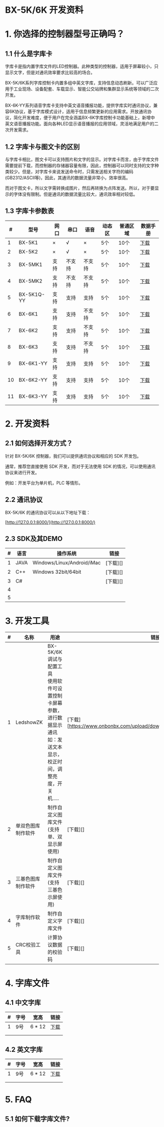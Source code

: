 # BX-5K/6K 开发资料

# 1. 你选择的控制器型号正确吗？

## 1.1 什么是字库卡

字库卡是指内置字库文件的LED控制器。此种类型的控制器，适用于屏幕较小，只显示文字，但是对通讯效率要求比较高的场合。

BX-5K/6K系列字库控制卡内置多组中英文字库，支持信息动态刷新。可以广泛应用于工业现场、设备配套、车载显示、智能公交站牌和集群显示系统等领域的二次开发。

BX-6K-YY系列语音字库卡支持中英文语音播报功能，提供字库实时通讯协议，兼容6K协议，基于字库模式设计，适用于信息频繁更新的应用需求。开放通讯协议，简化开发难度，便于用户在完全涵盖BX-6K字库控制卡功能基础上，新增中英文语音播报功能。面向各种LED显示语音播报的应用领域，灵活地满足用户的二次开发需求。

## 1.2 字库卡与图文卡的区别

与字库卡相比，图文卡可以支持图片和文字的显示。对字库卡而言，由于字库文件需要提前下载，而控制器的存储器容量有限，因此，控制器可以同时支持的文字种类较少。但是，对字库卡来说发送命令时，只需发送相关字符的编码(GB2312/ASCII等)，因此，其通讯的数据流量非常小，效率很高。

而对于图文卡，所以文字需转换成图片，然后再转换为点阵发送。所以，对于要显示的字体没有限制。但是通讯的数据流量比较大，通讯效率相对较低。

## 1.3 字库卡参数表

| #    | 型号       | 网口 | 串口   | 语音   | 动态区 | 普通区域 | 数据手册 |
| ---- | ---------- | ---- | ------ | ------ | ------ | -------- | -------- |
| 1    | BX-5K1     | ×    | √      | ×      | 5个    | 10个     | [下载]() |
| 2    | BX-5K2     | ×    | √      | ×      | 5个    | 10个     | [下载]() |
| 3    | BX-5MK1    | 支持 | 不支持 | 不支持 | 5个    | 10个     | [下载]() |
| 4    | BX-5MK2    | 支持 | 不支持 | 不支持 | 5个    | 10个     | [下载]() |
| 5    | BX-5K1Q-YY | 支持 | 支持   | 支持   | 5个    | 10个     | [下载]() |
| 6    | BX-6K1     | 支持 | 支持   | 不支持 | 5个    | 10个     | [下载]() |
| 7    | BX-6K2     | 支持 | 支持   | 不支持 | 5个    | 10个     | [下载]() |
| 8    | BX-6K3     | 支持 | 支持   | 不支持 | 5个    | 10个     | [下载]() |
| 9    | BX-6K1-YY  | 支持 | 支持   | 支持   | 5个    | 10个     | [下载]() |
| 10   | BX-6K2-YY  | 支持 | 支持   | 支持   | 5个    | 10个     | [下载]() |
| 11   | BX-6K3-YY  | 支持 | 支持   | 支持   | 5个    | 10个     | [下载]() |

# 2. 开发资料

## 2.1 如何选择开发方式？
针对 BX-5K/6K 控制器，我们可以提供通讯协议和相应的 SDK 开发包。

通常，推荐您直接使用 SDK 开发，而对于无法使用 SDK 的情况，可以使用通讯协议来进行开发。

例如：开发平台为单片机，PLC 等情形。

## 2.2 通讯协议

BX-5K/6K 的通讯协议可以从以下地址下载：

[http://127.0.0.1:8000/](http://127.0.0.1:8000/)

## 2.3 SDK及其DEMO
| #    | 语言 | 操作系统                   | 链接     |
| ---- | ---- | -------------------------- | -------- |
| 1    | JAVA | Windows/Linux/Android/iMac | [下载][] |
| 2    | C++  | Windows 32bit/64bit        | [下载][] |
| 3    | C#   |                            | [下载][] |
| 4    |      |                            |          |
| 5    |      |                            |          |



# 3. 开发工具

| #    | 名称               | 用途                                                         | 链接                                                         |
| ---- | ------------------ | ------------------------------------------------------------ | ------------------------------------------------------------ |
| 1    | LedshowZK          | BX-5K/6K 调试与配置工具<br>使用软件可设置控制卡屏幕参数，进行数据显示通讯<br/>如：发送文本显示，校正时间，调整亮度，开关机..... | [下载][https://www.onbonbx.com/upload/download/LedshowZK(19.12.26.00).zip] |
| 2    | 单双色图库制作软件 | 制作自定义图库文件(支持单、双显示屏使用)                     | [下载][]                                                     |
| 3    | 三基色图库制作软件 | 制作自定义图库文件(支持三基色示屏使用)                       | [下载][]                                                     |
| 4    | 字库制作软件       | 制作自定义字库文件                                           | [下载][]                                                     |
| 5    | CRC校验工具        | 计算协议数据的校验码                                         | [下载][]                                                     |



# 4. 字库文件

## 4.1 中文字库

| #    | 字号 | 宽高   | 链接     |
| ---- | ---- | ------ | -------- |
| 1    | 9号  | 6 * 12 | [下载]() |
|      |      |        |          |
|      |      |        |          |

## 4.2 英文字库

| #    | 字号 | 宽高   | 链接     |
| ---- | ---- | ------ | -------- |
| 1    | 9号  | 6 * 12 | [下载]() |
|      |      |        |          |
|      |      |        |          |



# 5. FAQ 

## 5.1 如何下载字库文件?




